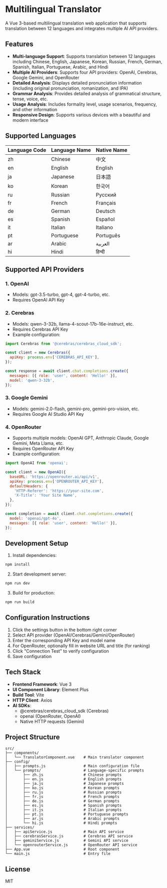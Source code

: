 # Multilingual Translator

A Vue 3-based multilingual translation web application that supports translation between 12 languages and integrates multiple AI API providers.

## Features

- **Multi-language Support**: Supports translation between 12 languages including Chinese, English, Japanese, Korean, Russian, French, German, Spanish, Italian, Portuguese, Arabic, and Hindi
- **Multiple AI Providers**: Supports four API providers: OpenAI, Cerebras, Google Gemini, and OpenRouter
- **Detailed Analysis**: Displays detailed pronunciation information (including original pronunciation, romanization, and IPA)
- **Grammar Analysis**: Provides detailed analysis of grammatical structure, tense, voice, etc.
- **Usage Analysis**: Includes formality level, usage scenarios, frequency, and other information
- **Responsive Design**: Supports various devices with a beautiful and modern interface

## Supported Languages

| Language Code | Language Name | Native Name |
|---------------|---------------|-------------|
| zh | Chinese | 中文 |
| en | English | English |
| ja | Japanese | 日本語 |
| ko | Korean | 한국어 |
| ru | Russian | Русский |
| fr | French | Français |
| de | German | Deutsch |
| es | Spanish | Español |
| it | Italian | Italiano |
| pt | Portuguese | Português |
| ar | Arabic | العربية |
| hi | Hindi | हिन्दी |

## Supported API Providers

### 1. OpenAI
- Models: gpt-3.5-turbo, gpt-4, gpt-4-turbo, etc.
- Requires OpenAI API Key

### 2. Cerebras
- Models: qwen-3-32b, llama-4-scout-17b-16e-instruct, etc.
- Requires Cerebras API Key
- Example configuration:
```javascript
import Cerebras from '@cerebras/cerebras_cloud_sdk';

const client = new Cerebras({
  apiKey: process.env['CEREBRAS_API_KEY'],
});

const response = await client.chat.completions.create({
  messages: [{ role: 'user', content: 'Hello!' }],
  model: 'qwen-3-32b',
});
```

### 3. Google Gemini
- Models: gemini-2.0-flash, gemini-pro, gemini-pro-vision, etc.
- Requires Google AI Studio API Key

### 4. OpenRouter
- Supports multiple models: OpenAI GPT, Anthropic Claude, Google Gemini, Meta Llama, etc.
- Requires OpenRouter API Key
- Example configuration:
```javascript
import OpenAI from 'openai';

const client = new OpenAI({
  baseURL: 'https://openrouter.ai/api/v1',
  apiKey: process.env['OPENROUTER_API_KEY'],
  defaultHeaders: {
    'HTTP-Referer': 'https://your-site.com',
    'X-Title': 'Your Site Name',
  },
});

const completion = await client.chat.completions.create({
  model: 'openai/gpt-4o',
  messages: [{ role: 'user', content: 'Hello!' }],
});
```

## Development Setup

1. Install dependencies:
```bash
npm install
```

2. Start development server:
```bash
npm run dev
```

3. Build for production:
```bash
npm run build
```

## Configuration Instructions

1. Click the settings button in the bottom right corner
2. Select API provider (OpenAI/Cerebras/Gemini/OpenRouter)
3. Enter the corresponding API Key and model name
4. For OpenRouter, optionally fill in website URL and title (for ranking)
5. Click "Connection Test" to verify configuration
6. Save configuration

## Tech Stack

- **Frontend Framework**: Vue 3
- **UI Component Library**: Element Plus
- **Build Tool**: Vite
- **HTTP Client**: Axios
- **AI SDKs**:
  - @cerebras/cerebras_cloud_sdk (Cerebras)
  - openai (OpenRouter, OpenAI)
  - Native HTTP requests (Gemini)

## Project Structure

```
src/
├── components/
│   └── TranslatorComponent.vue    # Main translator component
├── config/
│   ├── prompts.js                 # Main configuration file
│   └── prompts/                   # Language-specific prompts
│       ├── zh.js                  # Chinese prompts
│       ├── en.js                  # English prompts
│       ├── ja.js                  # Japanese prompts
│       ├── ko.js                  # Korean prompts
│       ├── ru.js                  # Russian prompts
│       ├── fr.js                  # French prompts
│       ├── de.js                  # German prompts
│       ├── es.js                  # Spanish prompts
│       ├── it.js                  # Italian prompts
│       ├── pt.js                  # Portuguese prompts
│       ├── ar.js                  # Arabic prompts
│       └── hi.js                  # Hindi prompts
├── services/
│   ├── apiService.js              # Main API service
│   ├── cerebrasService.js         # Cerebras API service
│   ├── geminiService.js           # Gemini API service
│   └── openrouterService.js       # OpenRouter API service
├── App.vue                        # Root component
└── main.js                        # Entry file
```

## License

MIT
